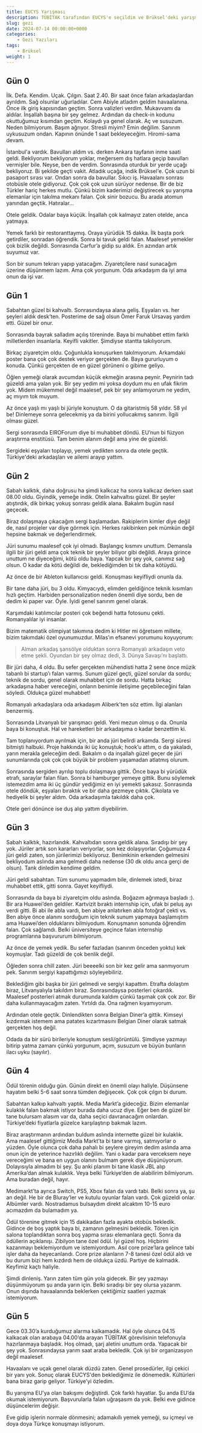 ```yaml
---
title: EUCYS Yarışması
description: TÜBİTAK tarafından EUCYS'e seçildim ve Brüksel'deki yarışmaya katıldım.
slug: gezi
date: 2024-07-14 00:00:00+0000
categories:
    - Gezi Yazıları
tags:
    - Brüksel
weight: 1
---
```


## Gün 0

İlk. Defa. Kendim. Uçak. Çılgın. Saat 2.40. Bir saat önce falan arkadaşlardan ayrıldım. Sağ olsunlar uğurladılar. Cem Abiyle atladım geldim havaalanına. Önce ilk giriş kapısından geçtim. Sonra valizleri verdim. Mukavvamı da aldılar. İnşallah başına bir şey gelmez. Ardından da check-in kodunu okuttuğumuz kısımdan geçtim. Kolaydı ya genel olarak. Aç ve susuzum. Neden bilmiyorum. Başım ağrıyor. Stresli miyim? Emin değilim. Sanırım uykusuzum ondan. Kapının önünde 1 saat bekleyeceğim. Hiromi-sama devam.

İstanbul'a vardık. Bavulları aldım vs. derken Ankara tayfanın inme saati geldi. Bekliyorum bekliyorum yoklar, meğersem dış hatlara geçip bavulları vermişler bile. Neyse, ben de verdim. Sonrasında oturduk bir yerde uçağı bekliyoruz. Bi şekilde geçti vakit. Atladık uçağa, indik Brüksel'e. Çok uzun bi pasaport sırası var. Ondan sonra da bavullar. Sıkıcı iş. Havaalanı sonrası otobüsle otele gidiyoruz. Çok çok çok uzun sürüyor nedense. Bir de biz Türkler hariç herkes mutlu. Çünkü bizim kaderimizi değiştirecek şu yarışma elemanlar için takılma mekanı falan. Çok sinir bozucu. Bu arada atomun yanından geçtik. Hatıralar...

Otele geldik. Odalar baya küçük. İnşallah çok kalmayız zaten otelde, anca yatmaya.

Yemek farklı bir restoranttaymış. Oraya yürüdük 15 dakka. İlk başta pork getirdiler, sonradan öğrendik. Sonra bi tavuk geldi falan. Maalesef yemekler çok bizlik değildi. Sonrasında Carfur’a gidip su aldık. En azından artık suyumuz var.

Son bir sunum tekrarı yapıp yatacağım. Ziyaretçilere nasıl sunacağım üzerine düşünmem lazım. Ama çok yorgunum. Oda arkadaşım da iyi ama onun da işi var.

## Gün 1

Sabahtan güzel bi kahvaltı. Sonrasındaysa alana geliş. Eşyaları vs. her şeyleri aldık desk’ten. Posterime de sağ olsun Ömer Faruk Ursavaş yardım etti. Güzel bir onur.

Sonrasında bayrak salladım açılış töreninde. Baya bi muhabbet ettim farklı milletlerden insanlarla. Keyifli vakitler. Şimdiyse stantta takılıyorum.

Birkaç ziyaretçim oldu. Çoğunlukla konuşurken takılmıyorum. Arkamdaki poster bana çok çok destek veriyor gerçekten de. Baya gururluyum o konuda. Çünkü gerçekten de en güzel görüneni o gibime geliyo.

Öğlen yemeği olarak avcumdan küçük ekmeğin arasına peynir. Peynirin tadı güzeldi ama yalan yok. Bir şey yedim mi yoksa doydum mu en ufak fikrim yok. Midem mükemmel değil maalesef, pek bir şey anlamıyorum ne yedim, aç mıyım tok muyum.

Az önce yaşlı mı yaşlı bi jüriyle konuştum. O da gitaristmiş 58 yıldır. 58 yıl be! Dinlemeye sonra gelecekmiş ya da birini yollucakmış sanırım. İlgili olması güzel.

Sergi sonrasında EIROForum diye bi muhabbet döndü. EU’nun bi füzyon araştırma enstitüsü. Tam benim alanım değil ama yine de güzeldi.

Sergideki eşyaları toplayıp, yemek yedikten sonra da otele geçtik. Türkiye'deki arkadaşları ve ailemi arayıp yattım.

## Gün 2

Sabah kalktık, daha doğrusu ha şimdi kalkcaz ha sonra kalkcaz derken saat 08.00 oldu. Giyindik, yemeğe indik. Otelin kahvaltısı güzel. Bir şeyler atıştırdık, dik birkaç yokuş sonrası geldik alana. Bakalım bugün nasıl geçecek.

Biraz dolaşmaya çıkacağım sergi başlamadan. Rakiplerim kimler diye değil de, nasıl projeler var diye görmek için. Herkes rakibinken pek mümkün değil hepsine bakmak ve değerlendirmek.

Jüri sunumu maalesef çok iyi olmadı. Başlangıç kısmını unuttum. Demansla ilgili bir jüri geldi ama çok teknik bir şeyler biliyor gibi değildi. Araya girince unuttum ne diyeceğimi, kötü oldu baya. Yapcak bir şey yok, canımız sağ olsun. O kadar da kötü değildi de, beklediğimden bi tık daha kötüydü.

Az önce de bir Ableton kullanıcısı geldi. Konuşması keyifliydi onunla da.

Bir tane daha jüri, bu 3 oldu. Kimyacıydı, elimden geldiğince teknik kısımları hızlı geçtim. Harbiden personalization neden önemli diye sordu, ben de dedim ki paper var. Öyle. İyidi genel sanırım genel olarak.

Karşımdaki katılımcılar posteri çok beğendi hatta fotosunu çekti. Romanyalılar iyi insanlar.

Bizim matematik olimpiyat takımına dedim ki Hitler mi öğretsem millete, bizim takımdaki özel oyunumuzdur. Milas’ın efsanevi yorumunu koyuyorum:

> Alman arkadaş şansölye olduktan sonra Romanyalı arkadaşın veto etme şekli.
> Oyundan bir şey olmaz dedi, 3. Dünya Savaşı’nı başlattı.

Bir jüri daha, 4 oldu. Bu sefer gerçekten mühendisti hatta 2 sene önce müzik tabanlı bi startup’ı falan varmış. Sunum güzel geçti, güzel sorular da sordu; teknik de sordu, genel olarak muhabbet için de sordu. Hatta birkaç arkadaşına haber vereceğini, onların benimle iletişime geçebileceğini falan söyledi. Oldukça güzel muhabbet!

Romanyalı arkadaşlara oda arkadaşım Aliberk'ten söz ettim. İlgi alanları benzermiş.

Sonrasında Litvanyalı bir yarışmacı geldi. Yeni mezun olmuş o da. Onunla baya bi konuştuk. Hal ve hareketleri bir arkadaşıma o kadar benzettim ki.

Tam toplanıyordum ayrılmak için, bir anda jüri belirdi arkamda. Sergi süresi bitmişti halbuki. Proje hakkında iki üç konuştuk; hook’u attım, o da yakaladı, yarın merakla geleceğim dedi. Bakalım o da inşallah güzel geçer de jüri sunumlarında çok çok çok büyük bir problem yaşamadan atlatmış olurum.

Sonrasında sergiden ayrılıp toplu dolaşmaya gittik. Önce baya bi yürüdük etrafı, saraylar falan filan. Sonra bi hamburger yemeye gittik. Bunu söylemek istemezdim ama iki üç gündür yediğimiz en iyi yemekti şakasız. Sonrasında otele döndük, eşyaları bıraktık ve bir daha gezmeye çıktık. Çikolata ve hediyelik bi şeyler aldım. Oda arkadaşımla takıldık daha çok.

Otele geri dönünce ise duş alıp yattım diyebilirim.

## Gün 3

Sabah kalktık, hazırlandık. Kahvaltıdan sonra geldik alana. Sıradışı bir şey yok. Jüriler artık son kararları veriyorlar, son kez dolaşıyorlar. Çoğumuza 4 jüri geldi zaten, son jürilerimizi bekliyoruz. Benimkinin erkenden gelmesini bekliyodum aslında ama gelmedi daha nedense (30 dk oldu anca gerçi de olsun). Tank dinledim kendime geldim.

Jüri geldi sabahtan. Tüm sunumu yapmadım bile, dinlemek istedi, biraz muhabbet ettik, gitti sonra. Gayet keyifliydi.

Sonrasında da baya bi ziyaretçim oldu aslında. Boğazım ağrımaya başladı :). Bir ara Huawei’den geldiler. Kartvizit bıraktı internship için, ufak bi peluş ayı verdi gitti. Bi abi ile abla vardı, ben abiye anlatırken abla fotoğraf çekti vs. Ben abiye önce alanını sorduğum için teknik sunum yapmaya başlamıştım ama Huawei’den olduklarını bilmiyodum. Konuşmanın sonunda öğrendim falan. Çok sağlamdı. Belki üniversiteye geçince falan internship programlarına başvururum bilmiyorum.

Az önce de yemek yedik. Bu sefer fazladan (sanırım önceden yoktu) kek koymuşlar. Tadı güzeldi de çok benlik değil.

Öğleden sonra chill zaten. Jüri beeeelki son bir kez gelir ama sanmıyorum pek. Sanırım sergiyi kapattığımızı söyleyebiliriz.

Beklediğim gibi başka bir jüri gelmedi ve sergiyi kapattım. Etrafta dolaştım biraz, Litvanyalıyla takıldım biraz. Sonrasındaysa posterleri çıkardık. Maalesef posterleri atmak durumunda kaldım çünkü taşımak çok çok zor. Bir daha kullanmayacağım zaten. Yırtıldı da. Ona rağmen kıyamıyorum.

Ardından otele geçtik. Dinlendikten sonra Belgian Diner’a gittik. Kimseyi kızdırmak istemem ama patates kızartmasını Belgian Diner olarak satmak gerçekten hoş değil.

Odada da bir sürü birileriyle konuştum sesli/görüntülü. Şimdiyse yazmayı bitirip yatma zamanı çünkü yorgunum, açım, susuzum ve büyün bunların ilacı uyku (sayılır).

## Gün 4

Ödül törenin olduğu gün. Günün direkt en önemli olayı haliyle. Düşünsene hayatım belki 5-6 saat sonra tümden değişecek. Çok çok çılgın bi durum.

Sabahtan kalkıp kahvaltı yaptık. Media Markt’a gideceğiz. Bizim elemanlar kulaklık falan bakmak istiyor burada daha ucuz diye. Eğer ben de güzel bir tane bulursam alasım var da, daha seçici davranacağım onlardan. Türkiye’deki fiyatlarla güzelce karşılaştırıp bakmak lazım.

Biraz araştırmanın ardından buldum aslında internette güzel bir kulaklık. Ama maalesef gittiğimiz Media Markt’ta bi tane varmış, satmıyorlar o yüzden. Öyle olunca çok daha pahalı bi şeylere gireyim dedim aslında ama onun için de yeterince hazırlıklı değilim. Yani o kadar para verceksem neye vereceğimi ve bana en uygun olanını bulmam gerek diye düşünüyorum. Dolayısıyla almadım bi şey. Şu anki planım bi tane klasik JBL alıp Amerika’dan almak kulaklık. Veya belki Türkiye’den de alabilirim bilmiyorum. Ama buradan değil, hayır.

Medimarkt’ta ayrıca Switch, PS5, Xbox falan da vardı tabi. Belki sonra ya, şu an değil. He bir de Bluray’ler ve kutulu oyunlar falan vardı. Çok güzeldi onlar. Albümler vardı. Nostradamus bulsaydım direkt alcaktım 10-15 euro acımazdım da bulamadım ya.

Ödül törenine gitmek için 15 dakikadan fazla ayakta otobüs bekledik. Gidince de boş yaptık baya bi, zamanın gelmesini bekledik. Tören için salona toplandıktan sonra boş yapma sırası elemanlara geçti. Sonra da ödüllerin açıklanışı. Zibilyon tane özel ödül. İyi güzel hoş. Hiçbirini kazanmayı beklemiyordum ve istemiyordum. Asıl core prize’lara gelince tabi işler daha da heyecanlandı. Core prize alanların 7-8 tanesi özel ödül aldı ve bu durum bizi hem kızdırdı hem de oldukça üzdü. Partiye de kalmadık. Keyfimiz kaçtı haliyle.

Şimdi dinleniş. Yarın zaten tüm gün yola gidecek. Bir şey yazmayı düşünmüyorum şu anda yarın için. Belki sıradışı bir şey olursa yazarım. Onun dışında havaalanında beklerken çektiğimiz saatleri yazmak istemiyorum.

## Gün 5

Gece 03.30’a kurduğumuz alarma kalkamadık. Hal öyle olunca 04.15 kalkacak olan arabaya 04.00’da arayan TÜBİTAK görevlisinin telefonuyla hazırlanmaya başladık. Hoş olmadı, şarj aletini unuttum orda. Yapacak bir şey yok. Sonrasındaysa yarım saat araba bekledik. Çok iyi bir organizasyon değil maalesef.

Havaalanı ve uçak genel olarak düzdü zaten. Genel prosedürler, ilgi çekici bir yanı yok. Sonuç olarak EUCYS'den beklediğimiz ile dönemedik. Kültürleri bana biraz garip geliyor. Türkiye’yi özledim.

Bu yarışma EU’ya olan bakışımı değiştirdi. Çok farklı hayatlar. Şu anda EU’da okumak istemiyorum. Başvurularla falan uğraşasım da yok. Belki eve gidince düşüncelerim değişir.

Eve gidip işlerin normale dönmesini; adamakıllı yemek yemeği, su içmeyi ve doya doya Türkçe konuşmayı istiyorum.
